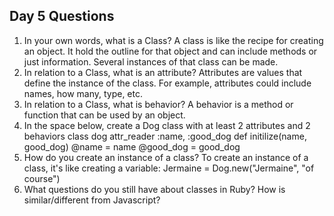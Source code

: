 ## Day 5 Questions

1. In your own words, what is a Class?
A class is like the recipe for creating an object. It hold the outline for that object and can include methods or just information. Several instances of that class can be made.
1. In relation to a Class, what is an attribute?
Attributes are values that define the instance of the class. For example, attributes could include names, how many, type, etc.
1. In relation to a Class, what is behavior?
A behavior is a method or function that can be used by an object.
1. In the space below, create a Dog class with at least 2 attributes and 2 behaviors
class dog
  attr_reader :name, :good_dog
  def initilize(name, good_dog)
    @name = name
    @good_dog = good_dog
1. How do you create an instance of a class?
To create an instance of a class, it's like creating a variable:
Jermaine = Dog.new("Jermaine", "of course")
1. What questions do you still have about classes in Ruby?
How is similar/different from Javascript?
